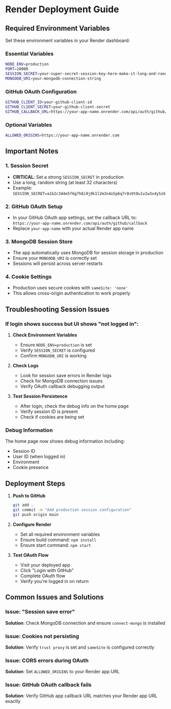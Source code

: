 # Render Deployment Guide

## Required Environment Variables

Set these environment variables in your Render dashboard:

### Essential Variables
```bash
NODE_ENV=production
PORT=10000
SESSION_SECRET=your-super-secret-session-key-here-make-it-long-and-random
MONGODB_URI=your-mongodb-connection-string
```

### GitHub OAuth Configuration
```bash
GITHUB_CLIENT_ID=your-github-client-id
GITHUB_CLIENT_SECRET=your-github-client-secret
GITHUB_CALLBACK_URL=https://your-app-name.onrender.com/api/auth/github/callback
```

### Optional Variables
```bash
ALLOWED_ORIGINS=https://your-app-name.onrender.com
```

## Important Notes

### 1. Session Secret
- **CRITICAL**: Set a strong `SESSION_SECRET` in production
- Use a long, random string (at least 32 characters)
- Example: `SESSION_SECRET=a1b2c3d4e5f6g7h8i9j0k1l2m3n4o5p6q7r8s9t0u1v2w3x4y5z6`

### 2. GitHub OAuth Setup
- In your GitHub OAuth app settings, set the callback URL to:
  `https://your-app-name.onrender.com/api/auth/github/callback`
- Replace `your-app-name` with your actual Render app name

### 3. MongoDB Session Store
- The app automatically uses MongoDB for session storage in production
- Ensure your `MONGODB_URI` is correctly set
- Sessions will persist across server restarts

### 4. Cookie Settings
- Production uses secure cookies with `sameSite: 'none'`
- This allows cross-origin authentication to work properly

## Troubleshooting Session Issues

### If login shows success but UI shows "not logged in":

1. **Check Environment Variables**
   - Ensure `NODE_ENV=production` is set
   - Verify `SESSION_SECRET` is configured
   - Confirm `MONGODB_URI` is working

2. **Check Logs**
   - Look for session save errors in Render logs
   - Check for MongoDB connection issues
   - Verify OAuth callback debugging output

3. **Test Session Persistence**
   - After login, check the debug info on the home page
   - Verify session ID is present
   - Check if cookies are being set

### Debug Information
The home page now shows debug information including:
- Session ID
- User ID (when logged in)
- Environment
- Cookie presence

## Deployment Steps

1. **Push to GitHub**
   ```bash
   git add .
   git commit -m "Add production session configuration"
   git push origin main
   ```

2. **Configure Render**
   - Set all required environment variables
   - Ensure build command: `npm install`
   - Ensure start command: `npm start`

3. **Test OAuth Flow**
   - Visit your deployed app
   - Click "Login with GitHub"
   - Complete OAuth flow
   - Verify you're logged in on return

## Common Issues and Solutions

### Issue: "Session save error"
**Solution**: Check MongoDB connection and ensure `connect-mongo` is installed

### Issue: Cookies not persisting
**Solution**: Verify `trust proxy` is set and `sameSite` is configured correctly

### Issue: CORS errors during OAuth
**Solution**: Set `ALLOWED_ORIGINS` to your Render app URL

### Issue: GitHub OAuth callback fails
**Solution**: Verify GitHub app callback URL matches your Render app URL exactly 